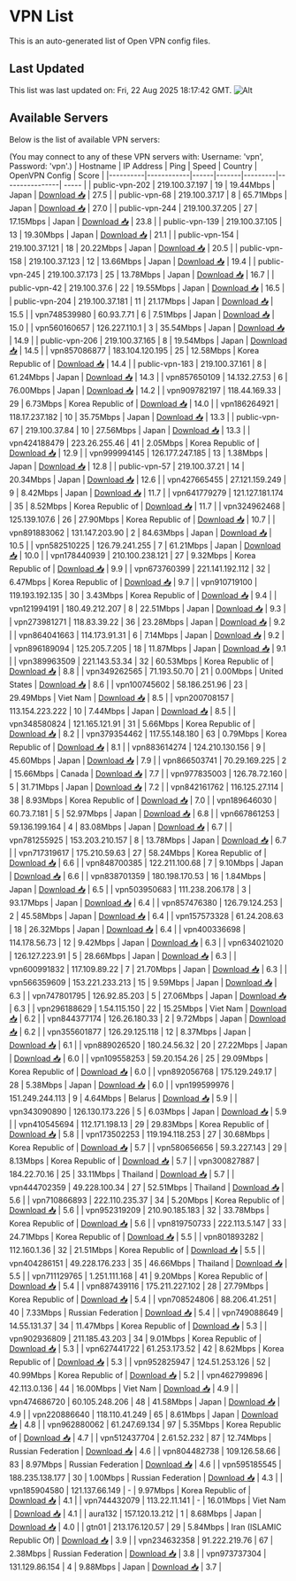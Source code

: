 # VPN List

This is an auto-generated list of Open VPN config files.

## Last Updated

This list was last updated on: Fri, 22 Aug 2025 18:17:42 GMT.
![Alt](https://repobeats.axiom.co/api/embed/186b98318ef1479477931607c1ad7d823f12451f.svg "Repobeats analytics image")

## Available Servers

Below is the list of available VPN servers:

(You may connect to any of these VPN servers with: Username: 'vpn', Password: 'vpn'.)
| Hostname | IP Address | Ping | Speed | Country | OpenVPN Config | Score |
|----------|------------|------|-------|---------|----------------| ----- |
| public-vpn-202 | 219.100.37.197 | 19 | 19.44Mbps | Japan | [Download 📥](./configs/server_0_JP.ovpn) | 27.5 |
| public-vpn-68 | 219.100.37.17 | 8 | 65.71Mbps | Japan | [Download 📥](./configs/server_1_JP.ovpn) | 27.0 |
| public-vpn-244 | 219.100.37.205 | 27 | 17.15Mbps | Japan | [Download 📥](./configs/server_2_JP.ovpn) | 23.8 |
| public-vpn-139 | 219.100.37.105 | 13 | 19.30Mbps | Japan | [Download 📥](./configs/server_3_JP.ovpn) | 21.1 |
| public-vpn-154 | 219.100.37.121 | 18 | 20.22Mbps | Japan | [Download 📥](./configs/server_4_JP.ovpn) | 20.5 |
| public-vpn-158 | 219.100.37.123 | 12 | 13.66Mbps | Japan | [Download 📥](./configs/server_5_JP.ovpn) | 19.4 |
| public-vpn-245 | 219.100.37.173 | 25 | 13.78Mbps | Japan | [Download 📥](./configs/server_6_JP.ovpn) | 16.7 |
| public-vpn-42 | 219.100.37.6 | 22 | 19.55Mbps | Japan | [Download 📥](./configs/server_7_JP.ovpn) | 16.5 |
| public-vpn-204 | 219.100.37.181 | 11 | 21.17Mbps | Japan | [Download 📥](./configs/server_8_JP.ovpn) | 15.5 |
| vpn748539980 | 60.93.7.71 | 6 | 7.51Mbps | Japan | [Download 📥](./configs/server_9_JP.ovpn) | 15.0 |
| vpn560160657 | 126.227.110.1 | 3 | 35.54Mbps | Japan | [Download 📥](./configs/server_10_JP.ovpn) | 14.9 |
| public-vpn-206 | 219.100.37.165 | 8 | 19.54Mbps | Japan | [Download 📥](./configs/server_11_JP.ovpn) | 14.5 |
| vpn857086877 | 183.104.120.195 | 25 | 12.58Mbps | Korea Republic of | [Download 📥](./configs/server_12_KR.ovpn) | 14.4 |
| public-vpn-183 | 219.100.37.161 | 8 | 61.24Mbps | Japan | [Download 📥](./configs/server_13_JP.ovpn) | 14.3 |
| vpn857650109 | 14.132.27.53 | 6 | 76.00Mbps | Japan | [Download 📥](./configs/server_14_JP.ovpn) | 14.2 |
| vpn909782197 | 118.44.169.33 | 29 | 6.73Mbps | Korea Republic of | [Download 📥](./configs/server_15_KR.ovpn) | 14.0 |
| vpn186264921 | 118.17.237.182 | 10 | 35.75Mbps | Japan | [Download 📥](./configs/server_16_JP.ovpn) | 13.3 |
| public-vpn-67 | 219.100.37.84 | 10 | 27.56Mbps | Japan | [Download 📥](./configs/server_17_JP.ovpn) | 13.3 |
| vpn424188479 | 223.26.255.46 | 41 | 2.05Mbps | Korea Republic of | [Download 📥](./configs/server_18_KR.ovpn) | 12.9 |
| vpn999994145 | 126.177.247.185 | 13 | 1.38Mbps | Japan | [Download 📥](./configs/server_19_JP.ovpn) | 12.8 |
| public-vpn-57 | 219.100.37.21 | 14 | 20.34Mbps | Japan | [Download 📥](./configs/server_20_JP.ovpn) | 12.6 |
| vpn427665455 | 27.121.159.249 | 9 | 8.42Mbps | Japan | [Download 📥](./configs/server_21_JP.ovpn) | 11.7 |
| vpn641779279 | 121.127.181.174 | 35 | 8.52Mbps | Korea Republic of | [Download 📥](./configs/server_22_KR.ovpn) | 11.7 |
| vpn324962468 | 125.139.107.6 | 26 | 27.90Mbps | Korea Republic of | [Download 📥](./configs/server_23_KR.ovpn) | 10.7 |
| vpn891883062 | 131.147.203.90 | 2 | 84.63Mbps | Japan | [Download 📥](./configs/server_24_JP.ovpn) | 10.5 |
| vpn582510225 | 126.79.241.255 | 7 | 61.21Mbps | Japan | [Download 📥](./configs/server_25_JP.ovpn) | 10.0 |
| vpn178440939 | 210.100.238.121 | 27 | 9.32Mbps | Korea Republic of | [Download 📥](./configs/server_26_KR.ovpn) | 9.9 |
| vpn673760399 | 221.141.192.112 | 32 | 6.47Mbps | Korea Republic of | [Download 📥](./configs/server_27_KR.ovpn) | 9.7 |
| vpn910719100 | 119.193.192.135 | 30 | 3.43Mbps | Korea Republic of | [Download 📥](./configs/server_28_KR.ovpn) | 9.4 |
| vpn121994191 | 180.49.212.207 | 8 | 22.51Mbps | Japan | [Download 📥](./configs/server_29_JP.ovpn) | 9.3 |
| vpn273981271 | 118.83.39.22 | 36 | 23.28Mbps | Japan | [Download 📥](./configs/server_30_JP.ovpn) | 9.2 |
| vpn864041663 | 114.173.91.31 | 6 | 7.14Mbps | Japan | [Download 📥](./configs/server_31_JP.ovpn) | 9.2 |
| vpn896189094 | 125.205.7.205 | 18 | 11.87Mbps | Japan | [Download 📥](./configs/server_32_JP.ovpn) | 9.1 |
| vpn389963509 | 221.143.53.34 | 32 | 60.53Mbps | Korea Republic of | [Download 📥](./configs/server_33_KR.ovpn) | 8.8 |
| vpn349262565 | 71.193.50.70 | 21 | 0.00Mbps | United States | [Download 📥](./configs/server_34_US.ovpn) | 8.6 |
| vpn100745602 | 58.186.251.96 | 23 | 29.49Mbps | Viet Nam | [Download 📥](./configs/server_35_VN.ovpn) | 8.5 |
| vpn200708157 | 113.154.223.222 | 10 | 7.44Mbps | Japan | [Download 📥](./configs/server_36_JP.ovpn) | 8.5 |
| vpn348580824 | 121.165.121.91 | 31 | 5.66Mbps | Korea Republic of | [Download 📥](./configs/server_37_KR.ovpn) | 8.2 |
| vpn379354462 | 117.55.148.180 | 63 | 0.79Mbps | Korea Republic of | [Download 📥](./configs/server_38_KR.ovpn) | 8.1 |
| vpn883614274 | 124.210.130.156 | 9 | 45.60Mbps | Japan | [Download 📥](./configs/server_39_JP.ovpn) | 7.9 |
| vpn866503741 | 70.29.169.225 | 2 | 15.66Mbps | Canada | [Download 📥](./configs/server_40_CA.ovpn) | 7.7 |
| vpn977835003 | 126.78.72.160 | 5 | 31.71Mbps | Japan | [Download 📥](./configs/server_41_JP.ovpn) | 7.2 |
| vpn842161762 | 116.125.27.114 | 38 | 8.93Mbps | Korea Republic of | [Download 📥](./configs/server_42_KR.ovpn) | 7.0 |
| vpn189646030 | 60.73.7.181 | 5 | 52.97Mbps | Japan | [Download 📥](./configs/server_43_JP.ovpn) | 6.8 |
| vpn667861253 | 59.136.199.164 | 4 | 83.08Mbps | Japan | [Download 📥](./configs/server_44_JP.ovpn) | 6.7 |
| vpn781255925 | 153.203.210.157 | 8 | 13.78Mbps | Japan | [Download 📥](./configs/server_45_JP.ovpn) | 6.7 |
| vpn717319617 | 175.210.59.63 | 27 | 58.24Mbps | Korea Republic of | [Download 📥](./configs/server_46_KR.ovpn) | 6.6 |
| vpn848700385 | 122.211.100.68 | 7 | 9.10Mbps | Japan | [Download 📥](./configs/server_47_JP.ovpn) | 6.6 |
| vpn838701359 | 180.198.170.53 | 16 | 1.84Mbps | Japan | [Download 📥](./configs/server_48_JP.ovpn) | 6.5 |
| vpn503950683 | 111.238.206.178 | 3 | 93.17Mbps | Japan | [Download 📥](./configs/server_49_JP.ovpn) | 6.4 |
| vpn857476380 | 126.79.124.253 | 2 | 45.58Mbps | Japan | [Download 📥](./configs/server_50_JP.ovpn) | 6.4 |
| vpn157573328 | 61.24.208.63 | 18 | 26.32Mbps | Japan | [Download 📥](./configs/server_51_JP.ovpn) | 6.4 |
| vpn400336698 | 114.178.56.73 | 12 | 9.42Mbps | Japan | [Download 📥](./configs/server_52_JP.ovpn) | 6.3 |
| vpn634021020 | 126.127.223.91 | 5 | 28.66Mbps | Japan | [Download 📥](./configs/server_53_JP.ovpn) | 6.3 |
| vpn600991832 | 117.109.89.22 | 7 | 21.70Mbps | Japan | [Download 📥](./configs/server_54_JP.ovpn) | 6.3 |
| vpn566359609 | 153.221.233.213 | 15 | 9.59Mbps | Japan | [Download 📥](./configs/server_55_JP.ovpn) | 6.3 |
| vpn747801795 | 126.92.85.203 | 5 | 27.06Mbps | Japan | [Download 📥](./configs/server_56_JP.ovpn) | 6.3 |
| vpn296188629 | 1.54.115.150 | 22 | 15.25Mbps | Viet Nam | [Download 📥](./configs/server_57_VN.ovpn) | 6.2 |
| vpn844377174 | 126.26.180.33 | 2 | 9.72Mbps | Japan | [Download 📥](./configs/server_58_JP.ovpn) | 6.2 |
| vpn355601877 | 126.29.125.118 | 12 | 8.37Mbps | Japan | [Download 📥](./configs/server_59_JP.ovpn) | 6.1 |
| vpn889026520 | 180.24.56.32 | 20 | 27.22Mbps | Japan | [Download 📥](./configs/server_60_JP.ovpn) | 6.0 |
| vpn109558253 | 59.20.154.26 | 25 | 29.09Mbps | Korea Republic of | [Download 📥](./configs/server_61_KR.ovpn) | 6.0 |
| vpn892056768 | 175.129.249.17 | 28 | 5.38Mbps | Japan | [Download 📥](./configs/server_62_JP.ovpn) | 6.0 |
| vpn199599976 | 151.249.244.113 | 9 | 4.64Mbps | Belarus | [Download 📥](./configs/server_63_BY.ovpn) | 5.9 |
| vpn343090890 | 126.130.173.226 | 5 | 6.03Mbps | Japan | [Download 📥](./configs/server_64_JP.ovpn) | 5.9 |
| vpn410545694 | 112.171.198.13 | 29 | 29.83Mbps | Korea Republic of | [Download 📥](./configs/server_65_KR.ovpn) | 5.8 |
| vpn173502253 | 119.194.118.253 | 27 | 30.68Mbps | Korea Republic of | [Download 📥](./configs/server_66_KR.ovpn) | 5.7 |
| vpn580656656 | 59.3.227.143 | 29 | 8.13Mbps | Korea Republic of | [Download 📥](./configs/server_67_KR.ovpn) | 5.7 |
| vpn300827887 | 184.22.70.16 | 25 | 33.11Mbps | Thailand | [Download 📥](./configs/server_68_TH.ovpn) | 5.7 |
| vpn444702359 | 49.228.100.34 | 27 | 52.51Mbps | Thailand | [Download 📥](./configs/server_69_TH.ovpn) | 5.6 |
| vpn710866893 | 222.110.235.37 | 34 | 5.20Mbps | Korea Republic of | [Download 📥](./configs/server_70_KR.ovpn) | 5.6 |
| vpn952319209 | 210.90.185.183 | 32 | 33.78Mbps | Korea Republic of | [Download 📥](./configs/server_71_KR.ovpn) | 5.6 |
| vpn819750733 | 222.113.5.147 | 33 | 24.71Mbps | Korea Republic of | [Download 📥](./configs/server_72_KR.ovpn) | 5.5 |
| vpn801893282 | 112.160.1.36 | 32 | 21.51Mbps | Korea Republic of | [Download 📥](./configs/server_73_KR.ovpn) | 5.5 |
| vpn404286151 | 49.228.176.233 | 35 | 46.66Mbps | Thailand | [Download 📥](./configs/server_74_TH.ovpn) | 5.5 |
| vpn711129765 | 1.251.111.168 | 41 | 9.20Mbps | Korea Republic of | [Download 📥](./configs/server_75_KR.ovpn) | 5.4 |
| vpn887439116 | 175.211.227.102 | 28 | 27.79Mbps | Korea Republic of | [Download 📥](./configs/server_76_KR.ovpn) | 5.4 |
| vpn708524806 | 88.206.41.251 | 40 | 7.33Mbps | Russian Federation | [Download 📥](./configs/server_77_RU.ovpn) | 5.4 |
| vpn749088649 | 14.55.131.37 | 34 | 11.47Mbps | Korea Republic of | [Download 📥](./configs/server_78_KR.ovpn) | 5.3 |
| vpn902936809 | 211.185.43.203 | 34 | 9.01Mbps | Korea Republic of | [Download 📥](./configs/server_79_KR.ovpn) | 5.3 |
| vpn627441722 | 61.253.173.52 | 42 | 8.62Mbps | Korea Republic of | [Download 📥](./configs/server_80_KR.ovpn) | 5.3 |
| vpn952825947 | 124.51.253.126 | 52 | 40.99Mbps | Korea Republic of | [Download 📥](./configs/server_81_KR.ovpn) | 5.2 |
| vpn462799896 | 42.113.0.136 | 44 | 16.00Mbps | Viet Nam | [Download 📥](./configs/server_82_VN.ovpn) | 4.9 |
| vpn474686720 | 60.105.248.206 | 48 | 41.58Mbps | Japan | [Download 📥](./configs/server_83_JP.ovpn) | 4.9 |
| vpn220886640 | 118.110.41.249 | 65 | 8.61Mbps | Japan | [Download 📥](./configs/server_84_JP.ovpn) | 4.8 |
| vpn962880062 | 61.247.69.134 | 97 | 5.35Mbps | Korea Republic of | [Download 📥](./configs/server_85_KR.ovpn) | 4.7 |
| vpn512437704 | 2.61.52.232 | 87 | 12.74Mbps | Russian Federation | [Download 📥](./configs/server_86_RU.ovpn) | 4.6 |
| vpn804482738 | 109.126.58.66 | 83 | 8.97Mbps | Russian Federation | [Download 📥](./configs/server_87_RU.ovpn) | 4.6 |
| vpn595185545 | 188.235.138.177 | 30 | 1.00Mbps | Russian Federation | [Download 📥](./configs/server_88_RU.ovpn) | 4.3 |
| vpn185904580 | 121.137.66.149 | - | 9.97Mbps | Korea Republic of | [Download 📥](./configs/server_89_KR.ovpn) | 4.1 |
| vpn744432079 | 113.22.11.141 | - | 16.01Mbps | Viet Nam | [Download 📥](./configs/server_90_VN.ovpn) | 4.1 |
| aura132 | 157.120.13.212 | 1 | 8.68Mbps | Japan | [Download 📥](./configs/server_91_JP.ovpn) | 4.0 |
| gtn01 | 213.176.120.57 | 29 | 5.84Mbps | Iran (ISLAMIC Republic Of) | [Download 📥](./configs/server_92_IR.ovpn) | 3.9 |
| vpn234632358 | 91.222.219.76 | 67 | 2.38Mbps | Russian Federation | [Download 📥](./configs/server_93_RU.ovpn) | 3.8 |
| vpn973737304 | 131.129.86.154 | 4 | 9.88Mbps | Japan | [Download 📥](./configs/server_94_JP.ovpn) | 3.7 |
